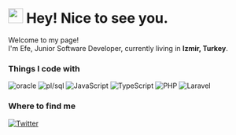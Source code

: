 <h1><img src="https://emojis.slackmojis.com/emojis/images/1531849430/4246/blob-sunglasses.gif?1531849430" width="30"/> Hey! Nice to see you.</h1>


<p>Welcome to my page! </br> I'm Efe, Junior Software Developer, currently living in <b>Izmir, Turkey</b>. </p>
<h3>Things I code with</h3>
<p>
  <img alt="oracle" src="https://img.shields.io/badge/-Oracle Database-f80000?style=flat-square&logo=oracle&logoColor=white" />
  <img alt="pl/sql" src="https://img.shields.io/badge/-Oracle PL/SQL-C74634?style=flat-square&logo=oracle&logoColor=white" />
  <img alt="JavaScript" src="https://img.shields.io/badge/-JavaScript-F1DC56?style=flat-square&logo=javascript&logoColor=383936" />
  <img alt="TypeScript" src="https://img.shields.io/badge/-jQuery-007ACC?style=flat-square&logo=jquery&logoColor=white" />  
  <img alt="PHP" src="https://img.shields.io/badge/-php-280068?style=flat-square&logo=csharp&logoColor=white" />
  <img alt="Laravel" src="https://img.shields.io/badge/-laravel-684D95?style=flat-square&logo=.net&logoColor=white" />
</p>

<h3>Where to find me</h3>
<p></a> <a href="https://twitter.com/efeataroglu" target="_blank"><img alt="Twitter" src="https://img.shields.io/badge/twitter-%231DA1F2.svg?&style=for-the-badge&logo=twitter&logoColor=white" /></a> 
</p>

